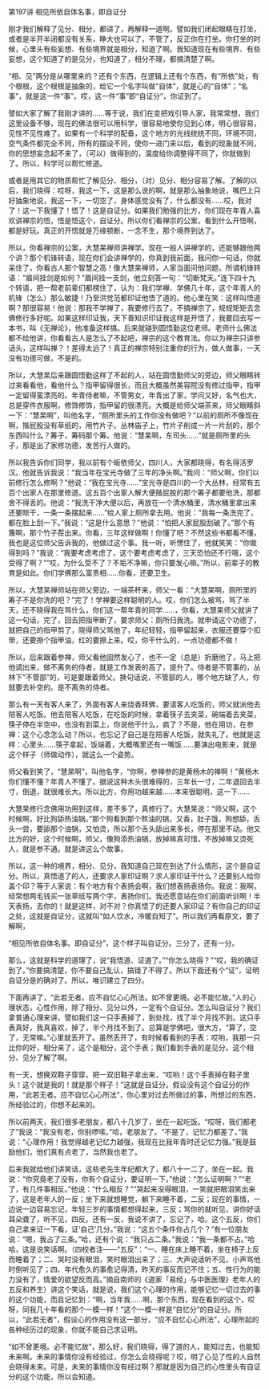 第197讲 相见所依自体名事，即自证分

刚才我们解释了见分、相分，都讲了，再解释一道啊。譬如我们闭起眼睛在打坐，或者是半开半闭都没有关系，睁大也可以了，不管了，反正你在打坐。你打坐的时候，心里头有些妄想、有些境界就是相分，知道了啊。我知道现在有些境界、有些妄想，这个知道了的是见分，也知道了，相分不理，都搞清楚了啊。

“相、见”两分是从哪里来的？还有个东西，在逻辑上还有个东西，有“所依”处，有个根根，这个根根是抽象的，给它一个名字叫做“自体”，就是心的“自体”；“名事”，就是这一件“事”。哎，这一件“事”即“自证分”，你证到了。

譬如大家了解了我刚才讲的……等于说，我们在变把戏引导人家，我常常想，我们这里设备不够，现在的佛法很可以用科学，很容易地使你见到心体，明心很容易，见性不见性难了。如果有一个科学的配备，这个地方的光线统统不同，环境不同，空气条件都完全不同，所有的摆设不同，使你一进门来以后，看到的现象就不同，你的思想妄念起不来了，（可以）做得到的，温度给你调整得不同了，你就做到了。所以，科学可以帮忙修道。

或者是用其它的物质帮忙了解见分、相分，（对）见分、相分容易了解。了解的以后，我们晓得：哎呀，我这一下，这是那么说的啊，就是那么抽象地说，嘴巴上只好抽象地说，我这一下，一切空了，身体感觉没有了，什么都没有……哎，我对了！这一下我懂了！悟了！这是自证分。如果我们勉强的比方，你们现在年青人喜欢讲禅宗的悟，悟是悟这个，自证分。所以你们看禅宗的公案，看到什么开悟啊，都是好玩。真正的开悟就是万缘顿断，一念不生，那个境界到达了。

所以，你看禅宗的公案，大慧杲禅师讲禅学。现在一般人讲禅学的，还能够跟他两个讲？那个机锋转语，现在你们会讲禅学的，你真到我前面，我问你一句话，你就呆住了。你看古人那个智慧之高！像大慧杲禅师，人家当面问他问题，所谓机锋转语：“眉间挂剑是如何？”眉间挂一支剑，他立刻答一句：“切断梵天。”连下四十九个转语，把一帮老前辈们都楞住了，认为：我们学禅、学佛几十年，这个年青人的机锋（怎么）那么敏捷！乃至洪觉范都印证他悟了道的。他心里在笑：这样叫悟道啊？那很容易！他说：那我不学禅了，我要修行去了，不搞禅宗了，规规矩矩去念佛修行多好呢。如果这样印证我，天下善知识印证我这样是开悟了，我要回去写一本书，叫《无禅论》，他准备这样搞。后来就碰到圆悟勤这位老师。老师什么佛法都不给他讲，你看看古人是怎么了不起吧，禅宗的这个教育法。你以为禅宗只讲参话头，这样叫禅？！差得太远了！真正的禅宗特别注重你的行为，做人做事，一天没有功德可做，不是的。

所以，大慧杲后来跟圆悟勤这样了不起的人，站在圆悟勤师父的旁边，师父眼睛转过来看看他，看他什么？指甲留得很长，而且大概虽然美容院没有修过指甲，指甲一定留得蛮漂亮的。年青侍者嘛，不管男女，年青出了家，学问又好，名气也大，总是穿件衣服啊，修饰修饰，指甲留的很漂亮。大概是给师父端茶来，师父眼睛斜一下：“慧杲啊”，叫他名字，“厕所里头的工作你没有做吧？”以前的厕所不像现在啊，揩屁股没有草纸的，用竹片子。丛林庙子上，竹片子削成一片一片刮的，那个东西叫什么？筹子，筹码那个筹。他说：“慧杲啊，东司头……”就是厕所里的头子，那是出了家修功德，发苦行人做的。

所以我告诉你们同学，我以前有个皈依师父，四川人，大家都晓得，有名得活罗汉。他就告诉我说：“我当年在宝光寺做了三年的净头啊。”我问：“师父啊，你们以前修行怎么修啊？”他说：“我在宝光寺……”宝光寺是四川的一个大丛林，经常有五百个出家人在那里修道。这五百个出家人解大便揩屁股的那个筹子都要他洗，那都舍不得丢的。他说：“我洗干净大便以后，再放在一个清水桶里，清水桶里拿出来还要晾干，一条一条摆起来……”给人家上厕所拿去用。他说：“我每一条洗完了，都在脸上刮一下。”我说：“这是什么意思？”他说：“怕把人家屁股刮破了。”那个有篾啊，那个竹子茬出来。你看，三年这样做啊！你懂了吧？不然这些书都看不懂，我也是这位师父告诉我的，他做过这个事。我一听，听愣住了，他就笑笑：“你做得到吗？”我说：“我要考虑考虑了，这个要考虑考虑了，三天恐怕还不行哦，这个受得了啊？”“哎，为什么受不了？不垢不净嘛，你只要发心嘛。”所以，前辈子的教育是如此。你们学佛那么富贵相……你看，还要卫生。

所以，大慧杲禅师站在师父旁边，一端茶杯来，师父一看：“大慧杲啊，厕所里的筹子不是你洗的吧？”完了！学禅要这样聪明的人。哎，你们怎么被骂，骂了半天，还不晓得我在骂什么，你们这一帮年青的同学……，你看，大慧杲师父就讲了这一句话，完了，回去把指甲断了，要求师父：厕所归我洗。就申请这个功德了，就把自己的指甲剪了，晓得师父骂他了，年纪轻轻，指甲留起来，衣服还要穿个扣带，还要擦个指甲油，红的要擦上来。哎，你干什么的，一点功德都不做！

所以，后来跟着参禅，师父看他固然发心了，也不一定（总是）折磨他了，马上把他调出来，做不离务的侍者，就是工作发表的高了，提升了。侍者是不管事的，丛林下“不管部”的，可是要跟着师父。换句话说，不管部的人，哪个地方缺了人，你就要去补空的。是不离务的侍者。

那么有一天有客人来了，外面有客人来烧香拜佛，要请客人吃饭的，师父就派他去陪客人吃饭。他去陪客人吃饭，在吃饭的时候，拿着筷子去夹菜，碗端着去夹菜，筷子停在半空中，也没有到菜上，你说他干什么，疯了？不是，他在用功，在参禅：这个心念怎么动？所以，也忘记了自己是在陪客人吃饭，就失礼了。他就是这样：心里头……筷子拿起，饭端着，大概嘴里还有一嘴饭……要演出电影来，就是这个样子（师做动作），就这么一个姿势。

师父看到笑了，“慧杲啊”，叫他名字，“你啊，参禅参的是黄杨木的禅啊！”黄杨木你们懂不懂？年青人不懂了。据说这种木头很难得的，三年长一寸，二年退回去半寸，倒退，就很难长大。所以比方，你用功越来越……本来很聪明，这一下……

大慧杲修行念佛用功用到这样，差不多了，真修行了。大慧杲说：“师父啊，这个时候啊，好比狗舔热油锅。”那个狗看到那个熬油的锅，又香，肚子饿，狗想舔，舌头一尝，要舔那个油锅，又怕烫，所以那个舌头舔出来多长，停在那里不动。他又比方的好，这个时候啊，师父，像狗添热油锅，放掉嘛真可惜，不放掉嘛又烫死人，就是参不通。就是讲这么个故事。

所以，这一种的境界，相分、见分，我知道自己现在到达了什么情形，这个是自证分。所以，真悟道了的人，还要求人家印证啊？求人家印证干什么？还要别人给你盖个印？等于人家说：有个地方有个表扬会啊，我们想表扬表扬你。我说：我啊，经常想两毛钱买一张草纸写两个字，表扬你们。我还愿意站在你们前面听训啊！半天表扬，去你的！就是这样，对不对？你真悟了的还要人家印证？有你自己的印证之处，这就是自证分，这就叫“如人饮水，冷暖自知了”。所以我们再看原文，要了解啊，

“相见所依自体名事。即自证分”，这个样子叫自证分。三分了，还有一分。

那么，这就是科学的道理了，说“我悟道、证道了。”“你怎么晓得？”“哎，我的确证到了。”你要搞清楚，你不要自己乱认，搞错了不得了。所以下面还有个“证”，证明自证分是的确对了。所以，唯识建立了四分。

下面再讲了，“此若无者。应不自忆心心所法。如不曾更境。必不能忆故。”人的心理状态，心性作用，除了相分、见分以外，一定有个自证分。怎么叫自证分？我们拿普通心理来讲，譬如我们这一只手表掉了，到处找，找了半个月找不到。这只手表真好，我真喜欢，掉了，半个月找不到了。总算是学佛吧，很大方，“算了，空了，无常嘛。”心里就丢开了。虽然丢开了，有时候看看别的手表：哎哟，我那一只比你的好，相分来了，这个是相分，这个手表；我们看到手表的是见分。这个相分、见分了解了啊。

有一天，想换双鞋子穿穿，把一双旧鞋子拿出来，“哎哟！这个手表掉在鞋子里头！这个就是我的！就是那个样子！”这就是自证分。假设没有这个自证分的作用，“此若无者。应不自忆心心所法”，你心里对过去所做过的事，所想过的东西，所经验过的，你想不起来的。

所以前两天，我们很多老朋友，都八十几岁了，坐在一起吃饭。“哎呀，我们都老了”我说：“我没有老，你别啰嗦。”哈，老朋友了。“不是了，记忆力都差了。”我说：“心理作用！我觉得越老记忆力越强，我现在比我年青时还记忆力强。”我是鼓励他们，他们真有点老了，当然我也老了。

后来我就给他们讲笑话，这些老先生年纪都大了，都八十一二了，坐在一起。我说：“你究竟老了没有，你有个自证分，要证明一下。”他说：“怎么证明啊？”“老了，有几件事相反。”他说：“什么相反？”“哭起来没得眼泪，一笑就把眼泪笑出来了，这是老年人的一反；坐下来就想睡觉，躺下来睡不着，二反；现在的事情，一边说一边容易忘记，年轻三岁的事情都想得起来，三反；骂你的就听见，讲你好话耳朵聋了，听不见，四反。还有一反，我说不讲了，忘记了，哈。这个五反，你们自己拿来证一下看，证‘自己’几分。”我说：“这五个条件你占几个？”有一位朋友说：“嗯，我占了三条。”哈，还有个说：“我只占二条。”我说：“我一条都不占。”哈哈，这是说笑话啊。（四校者注——“五反”：“一、睡在床上睡不着，坐在椅子上反而睡着了；二、哭时没有眼泪，笑时眼泪出来了；三、大声说话听不见，小声骂他时倒听见了；四、年代愈久的事愈记得清，昨天的事反而记不住；五、性行为的能力没有了，情爱的欲望反而高。”摘自南师的《道家「易经」与中医医理》老年人的五反和养生）讲这个笑话，就是说，我们这个心理的作用，能够记忆一切过去的事的这个功能，而且记忆到：“啊，当年我……啊，那个东西，现在看到的这个，哎呀，同我几十年看的那个一模一样！”这个一模一样是“自忆分”的自证分。所以，“此若无者”，假设心的作用没有这一部分，“应不自忆心心所法”，心理所起的各种经历过的现象，你就不能自己求证明。

“如不曾更境。必不能忆故”，那么好，我们晓得，得了道的人，能知过去，也能知未来啊。未来的事情你没有经验过，你怎么会晓得呢？哎，明了心见了性的人自然会晓得未来。可是，未来的事情你没有经过啊？那就是因为自己的心性里头有自证分的这个功能，所以会知道。



